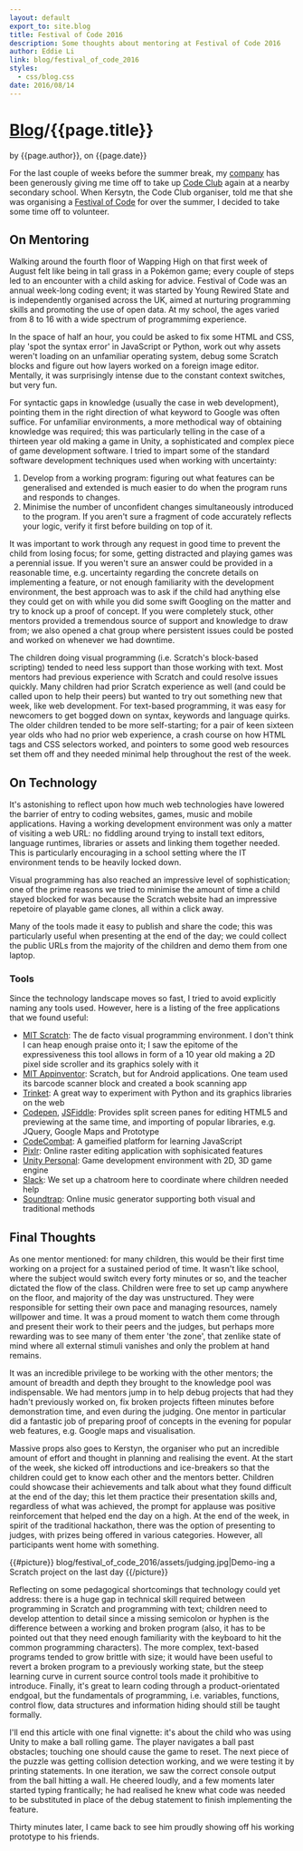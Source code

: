 ```yaml
---
layout: default
export_to: site.blog
title: Festival of Code 2016
description: Some thoughts about mentoring at Festival of Code 2016
author: Eddie Li
link: blog/festival_of_code_2016
styles:
  - css/blog.css
date: 2016/08/14
---
```

<div class="article_heading">
<h1 class="title"><a href="{{url}}/blog/">Blog</a>/{{page.title}}</h1>
<span class="metadata">by <span class="author">{{page.author}}</span>, on <span class="date">{{page.date}}</span></span>
</div>

For the last couple of weeks before the summer break, my [company](https://www.huddle.com/) has been generously giving me time off to take up [Code Club](https://www.codeclub.org.uk/) again at a nearby secondary school. When Kersytn, the Code Club organiser, told me that she was organising a [Festival of Code](http://www.yrs.io/festival) for over the summer, I decided to take some time off to volunteer.

## On Mentoring

Walking around the fourth floor of Wapping High on that first week of August felt like being in tall grass in a Pokémon game; every couple of steps led to an encounter with a child asking for advice. Festival of Code was an annual week-long coding event; it was started by Young Rewired State and is independently organised across the UK, aimed at nurturing programming skills and promoting the use of open data. At my school, the ages varied from 8 to 16 with a wide spectrum of programmimg experience.

In the space of half an hour, you could be asked to fix some HTML and CSS, play 'spot the syntax error' in JavaScript or Python, work out why assets weren't loading on an unfamiliar operating system, debug some Scratch blocks and figure out how layers worked on a foreign image editor. Mentally, it was surprisingly intense due to the constant context switches, but very fun.

For syntactic gaps in knowledge (usually the case in web development), pointing them in the right direction of what keyword to Google was often suffice. For unfamiliar environments, a more methodical way of obtaining knowledge was required; this was particularly telling in the case of a thirteen year old making a game in Unity, a sophisticated and complex piece of game development software. I tried to impart some of the standard software development techniques used when working with uncertainty:

1. Develop from a working program: figuring out what features can be generalised and extended is much easier to do when the program runs and responds to changes.
2. Minimise the number of unconfident changes simultaneously introduced to the program. If you aren't sure a fragment of code accurately reflects your logic, verify it first before building on top of it.

It was important to work through any request in good time to prevent the child from losing focus; for some, getting distracted and playing games was a perennial issue. If you weren't sure an answer could be provided in a reasonable time, e.g. uncertainty regarding the concrete details on implementing a feature, or not enough familiarity with the development environment, the best approach was to ask if the child had anything else they could get on with while you did some swift Googling on the matter and try to knock up a proof of concept. If you were completely stuck, other mentors provided a tremendous source of support and knowledge to draw from; we also opened a chat group where persistent issues could be posted and worked on whenever we had downtime.

The children doing visual programming (i.e. Scratch's block-based scripting) tended to need less support than those working with text. Most mentors had previous experience with Scratch and could resolve issues quickly. Many children had prior Scratch experience as well (and could be called upon to help their peers) but wanted to try out something new that week, like web development. For text-based programming, it was easy for newcomers to get bogged down on syntax, keywords and language quirks. The older children tended to be more self-starting; for a pair of keen sixteen year olds who had no prior web experience, a crash course on how HTML tags and CSS selectors worked, and pointers to some good web resources set them off and they needed minimal help throughout the rest of the week.

## On Technology

It's astonishing to reflect upon how much web technologies have lowered the barrier of entry to coding websites, games, music and mobile applications. Having a working development environment was only a matter of visiting a web URL: no fiddling around trying to install text editors, language runtimes, libraries or assets and linking them together needed. This is particularly encouraging in a school setting where the IT environment tends to be heavily locked down.

Visual programming has also reached an impressive level of sophistication; one of the prime reasons we tried to minimise the amount of time a child stayed blocked for was because the Scratch website had an impressive repetoire of playable game clones, all within a click away.

Many of the tools made it easy to publish and share the code; this was particularly useful when presenting at the end of the day; we could collect the public URLs from the majority of the children and demo them from one laptop.

### Tools

Since the technology landscape moves so fast, I tried to avoid explicitly naming any tools used. However, here is a listing of the free applications that we found useful:

* [MIT Scratch](https://scratch.mit.edu/): The de facto visual programming environment. I don't think I can heap enough praise onto it; I saw the epitome of the expressiveness this tool allows in form of a 10 year old making a 2D pixel side scroller and its graphics solely with it
* [MIT Appinventor](http://appinventor.mit.edu/explore/): Scratch, but for Android applications. One team used its barcode scanner block and created a book scanning app
* [Trinket](https://trinket.io/): A great way to experiment with Python and its graphics libraries on the web
* [Codepen](https://codepen.io/), [JSFiddle](https://jsfiddle.net/): Provides split screen panes for editing HTML5 and previewing at the same time, and importing of popular libraries, e.g. JQuery, Google Maps and Prototype
* [CodeCombat](https://codecombat.com/): A gameified platform for learning JavaScript
* [Pixlr](https://pixlr.com/): Online raster editing application with sophisicated features
* [Unity Personal](https://unity3d.com/): Game development environment with 2D, 3D game engine
* [Slack](https://slack.com/): We set up a chatroom here to coordinate where children needed help
* [Soundtrap](https://www.soundtrap.com/): Online music generator supporting both visual and traditional methods

## Final Thoughts

As one mentor mentioned: for many children, this would be their first time working on a project for a sustained period of time. It wasn't like school, where the subject would switch every forty minutes or so, and the teacher dictated the flow of the class. Children were free to set up camp anywhere on the floor, and majority of the day was unstructured. They were responsible for setting their own pace and managing resources, namely willpower and time. It was a proud moment to watch them come through and present their work to their peers and the judges, but perhaps more rewarding was to see many of them enter 'the zone', that zenlike state of mind where all external stimuli vanishes and only the problem at hand remains. 

It was an incredible privilege to be working with the other mentors; the amount of breadth and depth they brought to the knowledge pool was indispensable. We had mentors jump in to help debug projects that had they hadn't previously worked on, fix broken projects fifteen minutes before demonstration time, and even during the judging. One mentor in particular did a fantastic job of preparing proof of concepts in the evening for popular web features, e.g. Google maps and visualisation.

Massive props also goes to Kerstyn, the organiser who put an incredible amount of effort and thought in planning and realising the event. At the start of the week, she kicked off introductions and ice-breakers so that the children could get to know each other and the mentors better. Children could showcase their achievements and talk about what they found difficult at the end of the day; this let them practice their presentation skills and, regardless of what was achieved, the prompt for applause was positive reinforcement that helped end the day on a high. At the end of the week, in spirit of the traditional hackathon, there was the option of presenting to judges, with prizes being offered in various categories. However, all participants went home with something.

{{#picture}}
blog/festival_of_code_2016/assets/judging.jpg|Demo-ing a Scratch project on the last day
{{/picture}}

Reflecting on some pedagogical shortcomings that technology could yet address: there is a huge gap in technical skill required between programming in Scratch and programming with text; children need to develop attention to detail since a missing semicolon or hyphen is the difference between a working and broken program (also, it has to be pointed out that they need enough familiarity with the keyboard to hit the common programming characters). The more complex, text-based programs tended to grow brittle with size; it would have been useful to revert a broken program to a previously working state, but the steep learning curve in current source control tools made it prohibitive to introduce. Finally, it's great to learn coding through a product-orientated endgoal, but the fundamentals of programming, i.e. variables, functions, control flow, data structures and information hiding should still be taught formally.

I'll end this article with one final vignette: it's about the child who was using Unity to make a ball rolling game. The player navigates a ball past obstacles; touching one should cause the game to reset. The next piece of the puzzle was getting collision detection working, and we were testing it by printing statements. In one iteration, we saw the correct console output from the ball hitting a wall. He cheered loudly, and a few moments later started typing frantically; he had realised he knew what code was needed to be substituted in place of the debug statement to finish implementing the feature.

Thirty minutes later, I came back to see him proudly showing off his working prototype to his friends.
